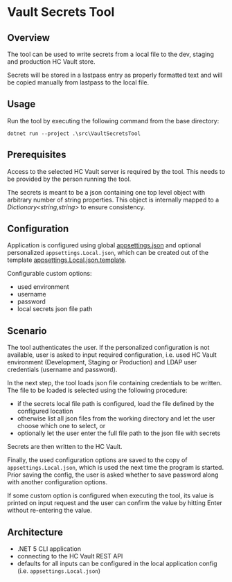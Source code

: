 ﻿# Vault Secrets Tool

## Overview

The tool can be used to write secrets from a local file to the dev, staging and production HC Vault store.

Secrets will be stored in a lastpass entry as properly formatted text and will be copied manually from lastpass to the local file.

## Usage

Run the tool by executing the following command from the base directory:
```
dotnet run --project .\src\VaultSecretsTool
```

## Prerequisites

Access to the selected HC Vault server is required by the tool. This needs to be provided by the person running the tool.

The secrets is meant to be a json containing one top level object with arbitrary number of string properties.
This object is internally mapped to a <i>Dictionary<string,string></i> to ensure consistency.

## Configuration

Application is configured using global [appsettings.json](src/VaultSecretsTool/appsettings.json) and optional personalized `appsettings.Local.json`, 
which can be created out of the template [appsettings.Local.json.template](src/VaultSecretsTool/appsettings.Local.json.template).

Configurable custom options: 
* used environment
* username
* password
* local secrets json file path

## Scenario

The tool authenticates the user. If the personalized configuration is not available, 
user is asked to input required configuration, i.e. used HC Vault environment (Development, Staging or Production)
and LDAP user credentials (username and password). 

In the next step, the tool loads json file containing credentials to be written. 
The file to be loaded is selected using the following procedure:
* if the secrets local file path is configured, load the file defined by the configured location
* otherwise list all json files from the working directory and let the user choose which one to select, or
* optionally let the user enter the full file path to the json file with secrets

Secrets are then written to the HC Vault.

Finally, the used configuration options are saved to the copy of `appsettings.Local.json`, 
which is used the next time the program is started. Prior saving the config, the user is asked 
whether to save password along with another configuration options.

If some custom option is configured when executing the tool, its value is printed on input request 
and the user can confirm the value by hitting Enter without re-entering the value.

## Architecture

* .NET 5 CLI application
* connecting to the HC Vault REST API
* defaults for all inputs can be configured in the local application config (i.e. `appsettings.Local.json`)

